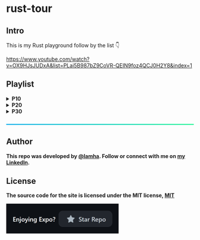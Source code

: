 # rust-tour

## Intro
This is my Rust playground follow by the list 👇

https://www.youtube.com/watch?v=OX9HJsJUDxA&list=PLai5B987bZ9CoVR-QEIN9foz4QCJ0H2Y8&index=1

## Playlist

<details>

<summary> <b>P10 </b></summary>

### Video #1
<b> ULTIMATE Rust Lang Tutorial! - Getting Started <b/>

[Video 1](./first-10/getting-started/README.md)


### Video #2
<b> Programming a Guessing Game in Rust! <b/>

[Video 2](./first-10/guessing-game/README.md)

### Video #3
<b> Common Programming Concepts in Rust <b/>

[Video 3](./first-10/common-things/README.md)

### Video #4
<b> Understanding Ownership in Rust <b/>

[Video 4](./first-10/ownership/README.md)

### Video #5
<b> Structs in Rust <b/>

[Video 5](./first-10/rust-struct/README.md)


### Video #6
<b> Enums and Pattern Matching in Rust <b/>

[Video 6](./first-10/rust-enum/README.md)

### Video #7
<b> Rust's Module System Explained! <b/>

[Video 7](./first-10/rust-module/README.md)

### Video #8
<b> Common Collections in Rust <b/>

[Video 8](./first-10/rust-collection/README.md)

### Video #9
<b> Error Handling in Rust <b/>

[Video 9](./first-10/rust-error-handling/README.md)

### Video #10
<b> Generic Types in Rust <b/>

[Video 10](./first-10/rust-generic/README.md)

</details>

<details>

<summary>P20</summary>



### Video #11
<b> Traits in Rust <b/>

[Video 11](./second-10/rust-trait/README.md)

### Video #12
<b> Rust Lifetimes Finally Explained! <b/>

[Video 12](./second-10/rust-lifetimes/README.md)

### Video #13-14
<b> Testing in Rust P1 + P2 <b/>

[Video 13 - 14](./second-10/rust-testing/README.md)


### Video #15-16
<b> Writing a CLI App in Rust! - Part 1 + 2 <b/>

[Video 15-16](./second-10/simple-cli/README.md)


### Video #17
<b> Closures in Rust <b/>

[Video 17](./second-10/rust-closure/README.md)


### Video #18-19
<b> Iterators in Rust <b/>

[Video 18-19](./second-10/rust-iterators/README.md)


### Video #20
<b> Publishing a Rust Crate! <b/>

[Video 20](./second-10/rust-crate/README.md)

</details>

<details>

<summary>P30</summary>


### Video #21
<b> Cargo Workspaces <b/>

[Video 21](./cargo-workspace/README.md)

### Video #22
<b> The Box Smart Pointer in Rust <b/>

[Video 22](./smart-pointer/README.md)


</details>

<p><img type="separator" height=8px width="100%" src="https://github.com/HaLamUs/nft-drop/blob/main/assets/aqua.png"></p>

## Author

This repo was developed by [@lamha](https://github.com/HaLamUs). 
Follow or connect with me on [my LinkedIn](https://www.linkedin.com/in/lamhacs). 

## License
The source code for the site is licensed under the MIT license, [MIT](https://opensource.org/license/mit/)


<img alt="Rate me" src="./assets//rate-me.gif" width="60%">